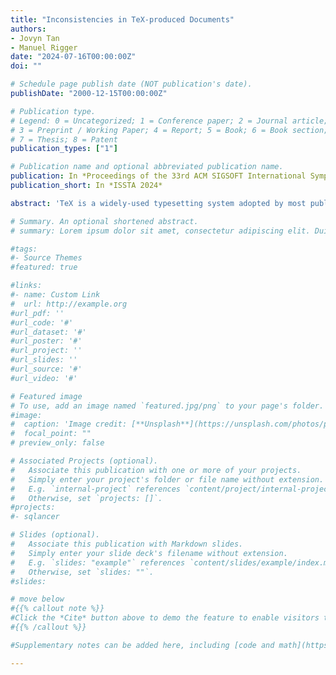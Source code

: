 ```yaml
---
title: "Inconsistencies in TeX-produced Documents"
authors:
- Jovyn Tan
- Manuel Rigger
date: "2024-07-16T00:00:00Z"
doi: ""

# Schedule page publish date (NOT publication's date).
publishDate: "2000-12-15T00:00:00Z"

# Publication type.
# Legend: 0 = Uncategorized; 1 = Conference paper; 2 = Journal article;
# 3 = Preprint / Working Paper; 4 = Report; 5 = Book; 6 = Book section;
# 7 = Thesis; 8 = Patent
publication_types: ["1"]

# Publication name and optional abbreviated publication name.
publication: In *Proceedings of the 33rd ACM SIGSOFT International Symposium on Software Testing and Analysis*
publication_short: In *ISSTA 2024*

abstract: 'TeX is a widely-used typesetting system adopted by most publishers and professional societies. While TeX is responsible for generating a significant number of documents, irregularities in the TeX ecosystem may produce inconsistent documents. These inconsistencies may occur across different TeX engines or different versions of TeX distributions, resulting in failures to adhere to formatting specifications, or the same document rendering differently for different authors. In this work, we investigate and quantify the robustness of the TeX ecosystem through a large-scale study of 432 documents. We developed an automated pipeline to evaluate the cross-engine and cross-version compatibility of the TeX ecosystem. We found significant inconsistencies in the outputs of different TeX engines: only 0.2% of documents compiled to identical output with XeTeX and PDFTeX due to a lack of cross-engine support in popular LaTeX packages and classes used in academic conferences. A smaller—yet significant—extent of inconsistencies was found across different TeX Live distributions, with only 42.1% of documents producing the same output from 2020 to 2023. Our automated pipeline additionally reduces the human effort in bug-finding: from a sample of 10 unique root causes of inconsistencies, we identified two new bugs in LaTeX packages and five existing bugs that were fixed independently of this study. We also observed potentially unintended inconsistencies across different TeX Live distributions beyond the updates listed in changelogs. We expect that this study will help authors of TeX documents to avoid unexpected outcomes by understanding how they may be affected by the often undocumented subtleties of the TeX ecosystem, while benefiting developers by demonstrating how different implementations result in unintended inconsistencies.'

# Summary. An optional shortened abstract.
# summary: Lorem ipsum dolor sit amet, consectetur adipiscing elit. Duis posuere tellus ac convallis placerat. Proin tincidunt magna sed ex sollicitudin condimentum.

#tags:
#- Source Themes
#featured: true

#links:
#- name: Custom Link
#  url: http://example.org
#url_pdf: ''
#url_code: '#'
#url_dataset: '#'
#url_poster: '#'
#url_project: ''
#url_slides: ''
#url_source: '#'
#url_video: '#'

# Featured image
# To use, add an image named `featured.jpg/png` to your page's folder. 
#image:
#  caption: 'Image credit: [**Unsplash**](https://unsplash.com/photos/pLCdAaMFLTE)'
#  focal_point: ""
# preview_only: false

# Associated Projects (optional).
#   Associate this publication with one or more of your projects.
#   Simply enter your project's folder or file name without extension.
#   E.g. `internal-project` references `content/project/internal-project/index.md`.
#   Otherwise, set `projects: []`.
#projects:
#- sqlancer

# Slides (optional).
#   Associate this publication with Markdown slides.
#   Simply enter your slide deck's filename without extension.
#   E.g. `slides: "example"` references `content/slides/example/index.md`.
#   Otherwise, set `slides: ""`.
#slides:

# move below
#{{% callout note %}}
#Click the *Cite* button above to demo the feature to enable visitors to import publication metadata into their reference management software.
#{{% /callout %}}

#Supplementary notes can be added here, including [code and math](https://sourcethemes.com/academic/docs/writing-markdown-latex/).

---
```


